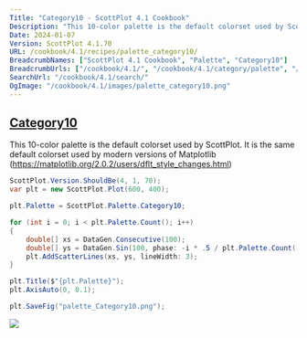 ```yaml
---
Title: "Category10 - ScottPlot 4.1 Cookbook"
Description: "This 10-color palette is the default colorset used by ScottPlot. It is the same default colorset used by modern versions of Matplotlib (https://matplotlib.org/2.0.2/users/dflt_style_changes.html)"
Date: 2024-01-07
Version: ScottPlot 4.1.70
URL: /cookbook/4.1/recipes/palette_category10/
BreadcrumbNames: ["ScottPlot 4.1 Cookbook", "Palette", "Category10"]
BreadcrumbUrls: ["/cookbook/4.1/", "/cookbook/4.1/category/palette", "/cookbook/4.1/recipes/palette_category10/"]
SearchUrl: "/cookbook/4.1/search/"
OgImage: "/cookbook/4.1/images/palette_category10.png"
---
```


<h2><a id='category10' href='/cookbook/4.1/recipes/palette_category10/'>Category10</a></h2>

This 10-color palette is the default colorset used by ScottPlot. It is the same default colorset used by modern versions of Matplotlib (https://matplotlib.org/2.0.2/users/dflt_style_changes.html)

```cs
ScottPlot.Version.ShouldBe(4, 1, 70);
var plt = new ScottPlot.Plot(600, 400);

plt.Palette = ScottPlot.Palette.Category10;

for (int i = 0; i < plt.Palette.Count(); i++)
{
    double[] xs = DataGen.Consecutive(100);
    double[] ys = DataGen.Sin(100, phase: -i * .5 / plt.Palette.Count());
    plt.AddScatterLines(xs, ys, lineWidth: 3);
}

plt.Title($"{plt.Palette}");
plt.AxisAuto(0, 0.1);

plt.SaveFig("palette_Category10.png");
```

<img src='../../images/palette_category10.png' class='d-block mx-auto my-5' />


